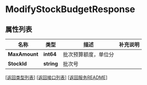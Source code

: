 # ModifyStockBudgetResponse

## 属性列表

名称 | 类型 | 描述 | 补充说明
------------ | ------------- | ------------- | -------------
**MaxAmount** | **int64** | 批次预算额度，单位分 | 
**StockId** | **string** | 批次号 | 

[\[返回类型列表\]](README.md#类型列表)
[\[返回接口列表\]](README.md#接口列表)
[\[返回服务README\]](README.md)



